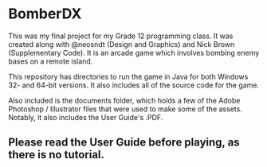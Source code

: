 # BomberDX
This was my final project for my Grade 12 programming class. It was created along with @neosndt (Design and Graphics) and Nick Brown (Supplementary Code). It is an arcade game which involves bombing enemy bases on a remote island.

This repository has directories to run the game in Java for both Windows 32- and 64-bit versions. It also includes all of the source code for the game. 

Also included is the documents folder, which holds a few of the Adobe Photoshop / Illustrator files that were used to make some of the assets. Notably, it also includes the User Guide's .PDF.

## Please read the User Guide before playing, as there is no tutorial.

